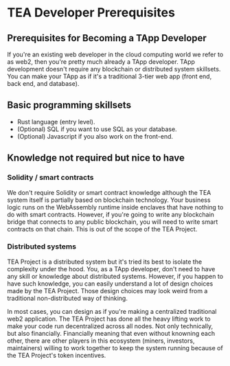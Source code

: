 # TEA Developer Prerequisites

## Prerequisites for Becoming a TApp Developer

If you're an existing web developer in the cloud computing world we refer to as web2, then you're pretty much already a TApp developer. TApp development doesn't require any blockchain or distributed system skillsets. You can make your TApp as if it's a traditional 3-tier web app (front end, back end, and database).

## Basic programming skillsets

* Rust language (entry level).
* (Optional) SQL if you want to use SQL as your database.
* (Optional) Javascript if you also work on the front-end.

## Knowledge not required but nice to have

### Solidity / smart contracts

We don't require Solidity or smart contract knowledge although the TEA system itself is partially based on blockchain technology. Your business logic runs on the WebAssembly runtime inside enclaves that have nothing to do with smart contracts. However, if you're going to write any blockchain bridge that connects to any public blockchain, you will need to write smart contracts on that chain. This is out of the scope of the TEA Project.

### Distributed systems

TEA Project is a distributed system but it's tried its best to isolate the complexity under the hood. You, as a TApp developer, don't need to have any skill or knowledge about distributed systems. However, if you happen to have such knowledge, you can easily understand a lot of design choices made by the TEA Project. Those design choices may look weird from a traditional non-distributed way of thinking.

In most cases, you can design as if you're making a centralized traditional web2 application. The TEA Project has done all the heavy lifting work to make your code run decentralized across all nodes. Not only technically, but also financially. Financially meaning that even without knowning each other, there are other players in this ecosystem (miners, investors, maintainers) willing to work together to keep the system running because of the TEA Project's token incentives.
